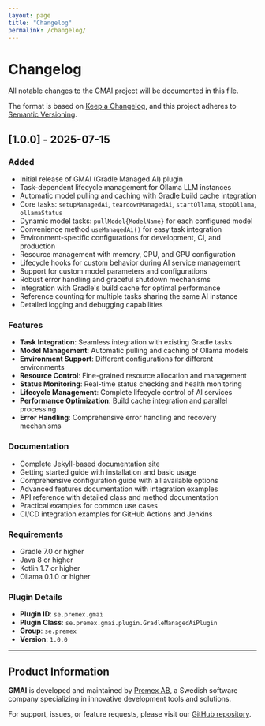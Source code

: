 ```yaml
---
layout: page
title: "Changelog"
permalink: /changelog/
---
```


# Changelog

All notable changes to the GMAI project will be documented in this file.

The format is based on [Keep a Changelog](https://keepachangelog.com/en/1.0.0/),
and this project adheres to [Semantic Versioning](https://semver.org/spec/v2.0.0.html).

## [1.0.0] - 2025-07-15

### Added
- Initial release of GMAI (Gradle Managed AI) plugin
- Task-dependent lifecycle management for Ollama LLM instances
- Automatic model pulling and caching with Gradle build cache integration
- Core tasks: `setupManagedAi`, `teardownManagedAi`, `startOllama`, `stopOllama`, `ollamaStatus`
- Dynamic model tasks: `pullModel{ModelName}` for each configured model
- Convenience method `useManagedAi()` for easy task integration
- Environment-specific configurations for development, CI, and production
- Resource management with memory, CPU, and GPU configuration
- Lifecycle hooks for custom behavior during AI service management
- Support for custom model parameters and configurations
- Robust error handling and graceful shutdown mechanisms
- Integration with Gradle's build cache for optimal performance
- Reference counting for multiple tasks sharing the same AI instance
- Detailed logging and debugging capabilities

### Features
- **Task Integration**: Seamless integration with existing Gradle tasks
- **Model Management**: Automatic pulling and caching of Ollama models
- **Environment Support**: Different configurations for different environments
- **Resource Control**: Fine-grained resource allocation and management
- **Status Monitoring**: Real-time status checking and health monitoring
- **Lifecycle Management**: Complete lifecycle control of AI services
- **Performance Optimization**: Build cache integration and parallel processing
- **Error Handling**: Comprehensive error handling and recovery mechanisms

### Documentation
- Complete Jekyll-based documentation site
- Getting started guide with installation and basic usage
- Comprehensive configuration guide with all available options
- Advanced features documentation with integration examples
- API reference with detailed class and method documentation
- Practical examples for common use cases
- CI/CD integration examples for GitHub Actions and Jenkins

### Requirements
- Gradle 7.0 or higher
- Java 8 or higher
- Kotlin 1.7 or higher
- Ollama 0.1.0 or higher

### Plugin Details
- **Plugin ID**: `se.premex.gmai`
- **Plugin Class**: `se.premex.gmai.plugin.GradleManagedAiPlugin`
- **Group**: `se.premex`
- **Version**: `1.0.0`

---

## Product Information

**GMAI** is developed and maintained by [Premex AB](https://premex.se), a Swedish software company specializing in innovative development tools and solutions.

For support, issues, or feature requests, please visit our [GitHub repository](https://github.com/premex-ab/gmai).
